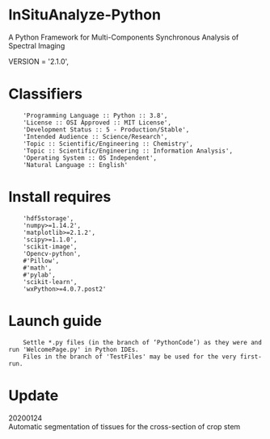 # InSituAnalyze-Python
A Python Framework for Multi-Components Synchronous Analysis of Spectral Imaging

VERSION = '2.1.0', 

# Classifiers
        'Programming Language :: Python :: 3.8',
        'License :: OSI Approved :: MIT License',
        'Development Status :: 5 - Production/Stable',
        'Intended Audience :: Science/Research',
        'Topic :: Scientific/Engineering :: Chemistry',
        'Topic :: Scientific/Engineering :: Information Analysis',
        'Operating System :: OS Independent',
        'Natural Language :: English'

# Install requires
        'hdf5storage',
        'numpy>=1.14.2',
        'matplotlib>=2.1.2',
        'scipy>=1.1.0',
        'scikit-image',
        'Opencv-python',
        #'Pillow',
        #'math',
        #'pylab',
        'scikit-learn',
        'wxPython>=4.0.7.post2'
        

# Launch guide 
        Settle *.py files (in the branch of ‘PythonCode’) as they were and run 'WelcomePage.py' in Python IDEs.
        Files in the branch of 'TestFiles' may be used for the very first-run.

# Update
  20200124        
    Automatic segmentation of tissues for the cross-section of crop stem
